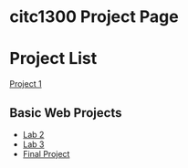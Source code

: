 # citc1300 Project Page

<h1>Project List</h1>

<a href="project1/index.html" target="_blank">Project 1</a>
<h2>Basic Web Projects</h2>
<ul>
    <li><a href="Lab2/index.html" target="_blank">Lab 2</a></li>
    <li><a href="Lab3/index.html" target="_blank">Lab 3</a></li>
    <li><a href="Final Project/index.html" target="_blank">Final Project</a></li>
</ul>